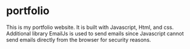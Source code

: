 # portfolio
This is my portfolio website.
It is built with Javascript, Html, and css.
Additional library EmailJs is used to send emails since Javascript cannot send emails directly from the browser for security reasons.
